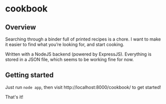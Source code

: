 # cookbook

## Overview

Searching through a binder full of printed recipes is a chore.  I want to make it easier to find what you’re looking for, and start cooking.

Written with a NodeJS backend (powered by ExpressJS).  Everything is stored in a JSON file, which seems to be working fine for now.

## Getting started

Just run ``node app``, then visit http://localhost:8000/cookbook/ to get started!

That's it!
